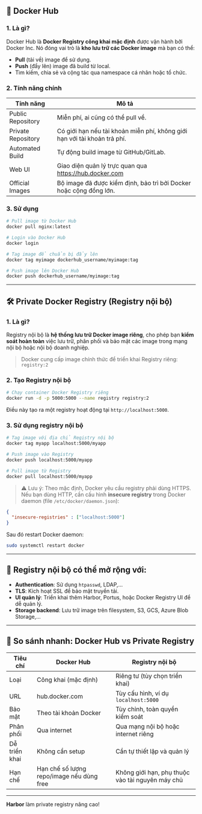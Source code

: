 ## 🐳 **Docker Hub**

### 1. **Là gì?**
Docker Hub là **Docker Registry công khai mặc định** được vận hành bởi Docker Inc. Nó đóng vai trò là **kho lưu trữ các Docker image** mà bạn có thể:
- **Pull** (tải về) image để sử dụng.
- **Push** (đẩy lên) image đã build từ local.
- Tìm kiếm, chia sẻ và cộng tác qua namespace cá nhân hoặc tổ chức.

### 2. **Tính năng chính**
| Tính năng | Mô tả |
|----------|------|
| Public Repository | Miễn phí, ai cũng có thể pull về. |
| Private Repository | Có giới hạn nếu tài khoản miễn phí, không giới hạn với tài khoản trả phí. |
| Automated Build | Tự động build image từ GitHub/GitLab. |
| Web UI | Giao diện quản lý trực quan qua https://hub.docker.com |
| Official Images | Bộ image đã được kiểm định, bảo trì bởi Docker hoặc cộng đồng lớn. |

### 3. **Sử dụng**
```bash
# Pull image từ Docker Hub
docker pull nginx:latest

# Login vào Docker Hub
docker login

# Tag image để chuẩn bị đẩy lên
docker tag myimage dockerhub_username/myimage:tag

# Push image lên Docker Hub
docker push dockerhub_username/myimage:tag
```

---

## 🛠️ **Private Docker Registry (Registry nội bộ)**

### 1. **Là gì?**
Registry nội bộ là **hệ thống lưu trữ Docker image riêng**, cho phép bạn **kiểm soát hoàn toàn** việc lưu trữ, phân phối và bảo mật các image trong mạng nội bộ hoặc nội bộ doanh nghiệp.

> Docker cung cấp image chính thức để triển khai Registry riêng:  
> `registry:2`

### 2. **Tạo Registry nội bộ**
```bash
# Chạy container Docker Registry riêng
docker run -d -p 5000:5000 --name registry registry:2
```

Điều này tạo ra một registry hoạt động tại `http://localhost:5000`.

### 3. **Sử dụng registry nội bộ**
```bash
# Tag image với địa chỉ Registry nội bộ
docker tag myapp localhost:5000/myapp

# Push image vào Registry
docker push localhost:5000/myapp

# Pull image từ Registry
docker pull localhost:5000/myapp
```

> ⚠️ Lưu ý: Theo mặc định, Docker yêu cầu registry phải dùng HTTPS. Nếu bạn dùng HTTP, cần cấu hình **insecure registry** trong Docker daemon (file `/etc/docker/daemon.json`):
```json
{
  "insecure-registries" : ["localhost:5000"]
}
```
Sau đó restart Docker daemon:
```bash
sudo systemctl restart docker
```

---

## 🔐 Registry nội bộ có thể mở rộng với:
- **Authentication**: Sử dụng `htpasswd`, LDAP,...
- **TLS**: Kích hoạt SSL để bảo mật truyền tải.
- **UI quản lý**: Triển khai thêm Harbor, Portus, hoặc Docker Registry UI để dễ quản lý.
- **Storage backend**: Lưu trữ image trên filesystem, S3, GCS, Azure Blob Storage,...

---

## 🧾 So sánh nhanh: Docker Hub vs Private Registry

| Tiêu chí | Docker Hub | Registry nội bộ |
|---------|-------------|-----------------|
| Loại | Công khai (mặc định) | Riêng tư (tùy chọn triển khai) |
| URL | hub.docker.com | Tùy cấu hình, ví dụ `localhost:5000` |
| Bảo mật | Theo tài khoản Docker | Tùy chỉnh, toàn quyền kiểm soát |
| Phân phối | Qua internet | Qua mạng nội bộ hoặc internet riêng |
| Dễ triển khai | Không cần setup | Cần tự thiết lập và quản lý |
| Hạn chế | Hạn chế số lượng repo/image nếu dùng free | Không giới hạn, phụ thuộc vào tài nguyên máy chủ |

---

 **Harbor** làm private registry nâng cao!
